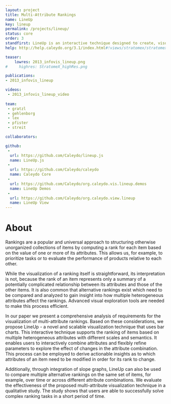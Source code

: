 ```yaml
---
layout: project
title: Multi-Attribute Rankings
name: LineUp
key: lineup
permalink: /projects/lineup/
status: core
order: 3
standfirst: LineUp is an interactive technique designed to create, visualize and explore rankings of items based on a set of heterogeneous attributes.
help: http://help.caleydo.org/3.1/index.html#!views/stratomex/stratomex.md#LineUp

teaser: 
    lowres: 2013_infovis_lineup.png
#     highres: StratomeX_highRes.png

publications:
- 2013_infovis_lineup

videos: 
 - 2013_infovis_lineup_video
    
team:
 - gratzl 
 - gehlenborg
 - lex
 - pfister 
 - streit 

collaborators:

github:
 -
  url: https://github.com/Caleydo/lineup.js
  name: LineUp.js
 - 
  url: https://github.com/Caleydo/caleydo
  name: Caleydo Core
 - 
  url: https://github.com/Caleydo/org.caleydo.vis.lineup.demos
  name: LineUp Demos
 - 
  url: https://github.com/Caleydo/org.caleydo.view.lineup
  name: LineUp View
---
```


# About

Rankings are a popular and universal approach to structuring otherwise unorganized collections of items by computing a rank for each item based on the value of one or more of its attributes. This allows us, for example, to prioritize tasks or to evaluate the performance of products relative to each other.

While the visualization of a ranking itself is straightforward, its interpretation is not, because the rank of an item represents only a summary of a potentially complicated relationship between its attributes and those of the other items. It is also common that alternative rankings exist which need to be compared and analyzed to gain insight into how multiple heterogeneous attributes affect the rankings. Advanced visual exploration tools are needed to make this process efficient.

In our paper we present a comprehensive analysis of requirements for the visualization of multi-attribute rankings. Based on these considerations, we propose LineUp - a novel and scalable visualization technique that uses bar charts. This interactive technique supports the ranking of items based on multiple heterogeneous attributes with different scales and semantics. It enables users to interactively combine attributes and flexibly refine parameters to explore the effect of changes in the attribute combination. This process can be employed to derive actionable insights as to which attributes of an item need to be modified in order for its rank to change.

Additionally, through integration of slope graphs, LineUp can also be used to compare multiple alternative rankings on the same set of items, for example, over time or across different attribute combinations. We evaluate the effectiveness of the proposed multi-attribute visualization technique in a qualitative study. The study shows that users are able to successfully solve complex ranking tasks in a short period of time.